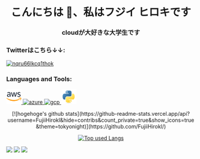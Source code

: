 <h1 align="center">こんにちは 👋、私はフジイ ヒロキです</h1>
<h3 align="center">cloudが大好きな大学生です</h3>

<h3 align="left">Twitterはこちら↓↓:</h3>
<p align="left"> <a href= "https://twitter.com/nqru66lkcq1thok" target="blank"><img src="https://img.shields.io/twitter/follow/nqru66lkcq1thok?logo=twitter&style=for-the-badge" alt= "nqru66lkcq1thok" /></a> </p>


<h3 align="left">Languages and Tools:</h3>
<p align="left"> <a href="https://aws.amazon.com" target="_blank" rel="noreferrer"> <img src="https://raw.githubusercontent.com/devicons/devicon/master/icons/amazonwebservices/amazonwebservices-original-wordmark.svg" alt="aws" width="40" height="40"/> </a> <a href="https://azure.microsoft.com/en-in/" target="_blank" rel="noreferrer"> <img src="https://www.vectorlogo.zone/logos/microsoft_azure/microsoft_azure-icon.svg" alt="azure" width="40" height="40"/> </a> <a href="https://cloud.google.com" target="_blank" rel="noreferrer"> <img src="https://www.vectorlogo.zone/logos/google_cloud/google_cloud-icon.svg" alt="gcp" width="40" height="40"/> </a> <a href="https://www.python.org" target="_blank" rel="noreferrer"> <img src="https://raw.githubusercontent.com/devicons/devicon/master/icons/python/python-original.svg" alt="python" width="40" height="40"/> </a> </p>

<div align="center">
  <!-- リポジトリステータス -->
  [![hogehoge's github stats](https://github-readme-stats.vercel.app/api?username=FujiiHirokl&hide=contribs&count_private=true&show_icons=true&theme=tokyonight)](https://github.com/FujiiHirokl/)
  
  <!-- ソースコード統計 -->
  [![Top used Langs](https://github-readme-stats.vercel.app/api/top-langs/?username=FujiiHirokl&layout=compact&theme=tokyonight)](https://github.com/FujiiHirokl/)
</div>


<img src="https://img.shields.io/badge/-Amazon%20aws-232F3E.svg?logo=amazon-aws&style=plastic"> <img src="https://img.shields.io/badge/-Python-3776AB.svg?logo=python&style=plastic"> <img src="https://img.shields.io/badge/-Google%20cloud-4285F4.svg?logo=google-cloud&style=plastic">

